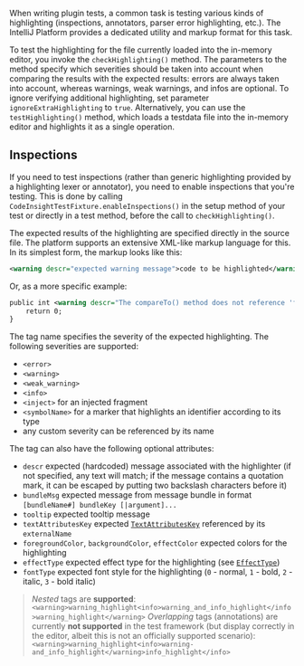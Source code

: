 [//]: # (title: Testing Highlighting)

<!-- Copyright 2000-2022 JetBrains s.r.o. and other contributors. Use of this source code is governed by the Apache 2.0 license that can be found in the LICENSE file. -->

When writing plugin tests, a common task is testing various kinds of highlighting (inspections, annotators, parser error highlighting, etc.).
The IntelliJ Platform provides a dedicated utility and markup format for this task.

To test the highlighting for the file currently loaded into the in-memory editor, you invoke the `checkHighlighting()` method.
The parameters to the method specify which severities should be taken into account when comparing the results with the expected results: errors are always taken into account, whereas warnings, weak warnings, and infos are optional.
To ignore verifying additional highlighting, set parameter `ignoreExtraHighlighting` to `true`.
Alternatively, you can use the `testHighlighting()` method, which loads a <path>testdata</path> file into the in-memory editor and highlights it as a single operation.

## Inspections

If you need to test inspections (rather than generic highlighting provided by a highlighting lexer or annotator), you need to enable inspections that you're testing.
This is done by calling `CodeInsightTestFixture.enableInspections()` in the setup method of your test or directly in a test method, before the call to `checkHighlighting()`.

The expected results of the highlighting are specified directly in the source file.
The platform supports an extensive XML-like markup language for this.
In its simplest form, the markup looks like this:

```xml
<warning descr="expected warning message">code to be highlighted</warning>
```

Or, as a more specific example:

```xml
public int <warning descr="The compareTo() method does not reference 'foo' which is referenced from equals(); inconsistency may result">compareTo</warning>(Simple other) {
    return 0;
}
```

The tag name specifies the severity of the expected highlighting.
The following severities are supported:

* `<error>`
* `<warning>`
* `<weak_warning>`
* `<info>`
* `<inject>` for an injected fragment
* `<symbolName>` for a marker that highlights an identifier according to its type
* any custom severity can be referenced by its name

The tag can also have the following optional attributes:

* `descr` expected (hardcoded) message associated with the highlighter (if not specified, any text will match; if the message contains a quotation mark, it can be escaped by putting two backslash characters before it)
* `bundleMsg` expected message from message bundle in format `[bundleName#] bundleKey [|argument]...`
* `tooltip` expected tooltip message
* `textAttributesKey` expected [`TextAttributesKey`](upsource:///platform/core-api/src/com/intellij/openapi/editor/colors/TextAttributesKey.java) referenced by its `externalName`
* `foregroundColor`, `backgroundColor`, `effectColor` expected colors for the highlighting
* `effectType` expected effect type for the highlighting (see [`EffectType`](upsource:///platform/core-api/src/com/intellij/openapi/editor/markup/EffectType.java))
* `fontType` expected font style for the highlighting (`0` - normal, `1` - bold, `2` - italic, `3` - bold italic)

 >  *Nested* tags are **supported**:
 >   ```<warning>warning_highlight<info>warning_and_info_highlight</info>warning_highlight</warning>```
 > *Overlapping* tags (annotations) are currently **not supported** in the test framework (but display correctly in the editor, albeit this is not an officially supported scenario):
 >   ```<warning>warning_highlight<info>warning-and_info_highlight</warning>info_highlight</info>```
